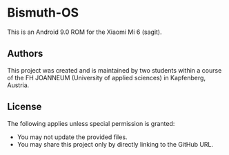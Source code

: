 # Bismuth-OS

This is an Android 9.0 ROM for the Xiaomi Mi 6 (sagit).

## Authors

This project was created and is maintained by two students within a course of the FH JOANNEUM (University of applied sciences) in Kapfenberg, Austria.

## License

The following applies unless special permission is granted:
- You may not update the provided files.
- You may share this project only by directly linking to the GitHub URL.
